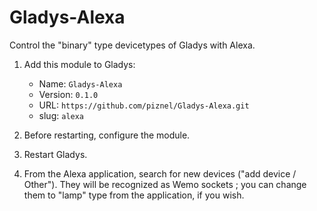 # Gladys-Alexa

Control the "binary" type devicetypes of Gladys with Alexa.

1. Add this module to Gladys:

   * Name: `Gladys-Alexa`
   * Version: `0.1.0`
   * URL: `https://github.com/piznel/Gladys-Alexa.git`
   * slug: `alexa`

2. Before restarting, configure the module.

3. Restart Gladys.

4. From the Alexa application, search for new devices ("add device / Other"). They will be recognized as Wemo sockets ; you can change them to "lamp" type from the application, if you wish.
